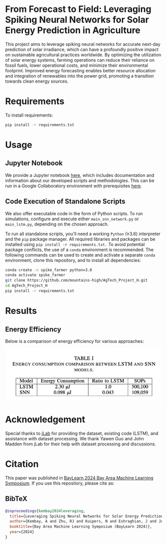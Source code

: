 # From Forecast to Field: Leveraging Spiking Neural Networks for Solar Energy Prediction in Agriculture

This project aims to leverage spiking neural networks for accurate next-day prediction of solar irradiance, which can have a profoundly positive impact on sustainable agricultural practices worldwide. By optimizing the utilization of solar energy systems, farming operations can reduce their reliance on fossil fuels, lower operational costs, and minimize their environmental footprint. Improved energy forecasting enables better resource allocation and integration of renewables into the power grid, promoting a transition towards clean energy sources. 

# Requirements

To install requirements:
```bash
pip install -r requirements.txt
```

# Usage
## Jupyter Notebook

We provide a Jupyter notebook [here](https://github.com/mountains-high/AgTech_Project_H/blob/main/AgTech_97_project_tutorial.ipynb), which includes documentation and information about our developed scripts and methodologies. This can be run in a Google Collaboratory environment with prerequisites [here](https://github.com/mountains-high/AgTech_Project_H/blob/main/requirements.txt).

## Code Execution of Standalone Scripts

We also offer executable code in the form of Python scripts. To run simulations, configure and execute either `main_snn_network.py` or `main_lstm.py`, depending on the chosen approach.

To run all standalone scripts, you'll need a working `Python` (≥3.6) interpreter and the `pip` package manager. All required libraries and packages can be installed using `pip install -r requirements.txt.` To avoid potential package conflicts, the use of a `conda` environment is recommended. The following commands can be used to create and activate a separate `conda` environment, clone this repository, and to install all dependencies:
```bash
conda create -n spike_farmer python=3.8
conda activate spike_farmer
git clone https://github.com/mountains-high/AgTech_Project_H.git
cd AgTech_Project_H
pip install -r requirements.txt
```


# Results
## Energy Efficiency

Below is a comparison of energy efficiency for various approaches:

<p align="center">
  <img src="https://github.com/mountains-high/Farmer_Spikes/blob/main/images/Energy%20Efficiency%20Comparison.png" alt="Energy Efficiency Comparison" width="500"/>
</p>

# Acknowledgement

Special thanks to [jLab](https://github.com/jlab-sensing) for providing the dataset, existing code (LSTM), and assistance with dataset processing. 
We thank Yawen Guo and John Madden from jLab for their help with dataset processing and discussions.

# Citation

This paper was published in [BayLearn 2024 Bay Area Machine Learning Symposium](https://baylearn-org.github.io/www/2024/submissions.html#:~:text=Leveraging%20Spiking%20Neural%20Networks%20for%20Solar%20Energy%20Prediction%20in%20Agriculture). If you use this repository, please cite as:

## BibTeX

```bibtex
@inproceedings{kembay2024leveraging,
  title={Leveraging Spiking Neural Networks for Solar Energy Prediction in Agriculture},
  author={Kembay, A and Zhu, RJ and Kuipers, N and Eshraghian, J and Josephson, C},
  booktitle={Bay Area Machine Learning Symposium (BayLearn 2024)},
  year={2024}
}
```
